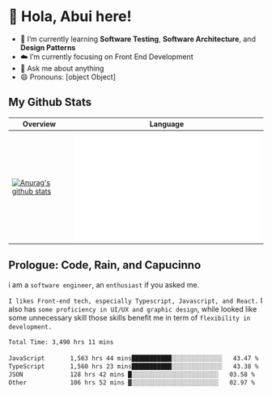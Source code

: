 # 👋 Hola, Abui here!

- 🌱 I’m currently learning **Software Testing**, **Software Architecture**, and **Design Patterns**
- ☁️ I’m currently focusing on Front End Development
- 💬 Ask me about anything
- 😄 Pronouns: [object Object]

## My Github Stats

| Overview | Language |
| --- | --- |
|[![Anurag's github stats](https://github-readme-stats.vercel.app/api?username=abui-am&count_private=true)](https://github.com/anuraghazra/github-readme-stats)|![Language](https://raw.githubusercontent.com/abui-am/stats/c6455f656dfce7acd3951e5ec5b25d72af0b2ee3/generated/languages.svg)|

## Prologue: Code, Rain, and Capucinno
i am a `software engineer`, an `enthusiast` if you asked me. 

`I likes Front-end tech, especially Typescript, Javascript, and React.` I also has `some proficiency in UI/UX and graphic design`, while looked like some unnecessary skill those skills benefit me in term of `flexibility in development.`


<!--START_SECTION:waka-->

```text
Total Time: 3,490 hrs 11 mins

JavaScript       1,563 hrs 44 mins███████████░░░░░░░░░░░░░░   43.47 %
TypeScript       1,560 hrs 23 mins███████████░░░░░░░░░░░░░░   43.38 %
JSON             128 hrs 42 mins █░░░░░░░░░░░░░░░░░░░░░░░░   03.58 %
Other            106 hrs 52 mins ▓░░░░░░░░░░░░░░░░░░░░░░░░   02.97 %
```

<!--END_SECTION:waka-->
